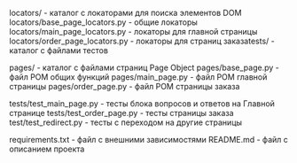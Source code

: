 locators/ - каталог с локаторами для поиска элементов DOM
locators/base_page_locators.py - общие локаторы
locators/main_page_locators.py - локаторы для главной страницы
locators/order_page_locators.py - локаторы для страниц заказаtests/ - каталог с файлами тестов

pages/ - каталог с файлами страниц Page Object
pages/base_page.py - файл POM общих функций
pages/main_page.py - файл POM главной страницы
pages/order_page.py - файл POM страницы заказа


tests/test_main_page.py - тесты блока вопросов и ответов на Главной странице
tests/test_order_page.py - тесты страницы заказа
test/test_redirect.py - тесты с переходом на другие страницы

requirements.txt - файл с внешними зависимостями
README.md - файл с описанием проекта
